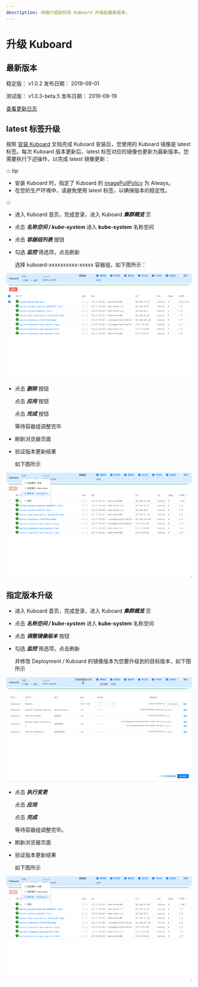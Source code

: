 ```yaml
---
description: 详细介绍如何将 Kuboard 升级到最新版本。
---
```


# 升级 Kuboard

## 最新版本

稳定版： v1.0.2
发布日期： 2019-09-01

测试版： v1.0.3-beta.5
发布日期： 2019-09-19

[查看更新日志](/overview/change-log.html)

## latest 标签升级

按照 [安装 Kuboard](install-dashboard.html) 文档完成 Kuboard 安装后，您使用的 Kuboard 镜像是 latest 标签。每次 Kuboard 版本更新后，latest 标签对应的镜像也更新为最新版本。您需要执行下述操作，以完成 latest 镜像更新：

::: tip

* 安装 Kuboard 时，指定了 Kuboard 的 [imagePullPolicy](https://kubernetes.io/docs/concepts/containers/images/#updating-images) 为 Always。
* 在您的生产环境中，请避免使用 latest 标签，以确保版本的稳定性。

:::


* 进入 Kuboard 首页，完成登录，进入 Kuboard ***集群概览*** 页

* 点击 ***名称空间 / kube-system*** 进入 **kube-system** 名称空间

* 点击 ***容器组列表*** 按钮

* 勾选 ***监控*** 筛选项，点击刷新

  选择 kuboard-xxxxxxxxxx-xxxxx 容器组，如下图所示：

![image-20190729071443225](./install-dashboard-upgrade.assets/image-20190729071443225.png)

* 点击 ***删除*** 按钮

  点击 ***应用*** 按钮

  点击 ***完成*** 按钮

  等待容器组调整完毕

* 刷新浏览器页面

* 验证版本更新结果

  如下图所示

![image-20190729071954323](./install-dashboard-upgrade.assets/image-20190729071954323.png)


## 指定版本升级

* 进入 Kuboard 首页，完成登录，进入 Kuboard ***集群概览*** 页
* 点击 ***名称空间 / kube-system*** 进入 **kube-system** 名称空间
* 点击 ***调整镜像版本*** 按钮
* 勾选 ***监控*** 筛选项，点击刷新

  并修改 Deployment / Kuboard 的镜像版本为您要升级到的目标版本，如下图所示

![image-20190728220831126](./install-dashboard-upgrade.assets/image-20190728220831126.png)

* 点击 ***执行变更***

  点击 ***应用***

  点击 ***完成***

  等待容器组调整完毕。

* 刷新浏览器页面

* 验证版本更新结果

  如下图所示

![image-20190729071954323](./install-dashboard-upgrade.assets/image-20190729071954323.png)
